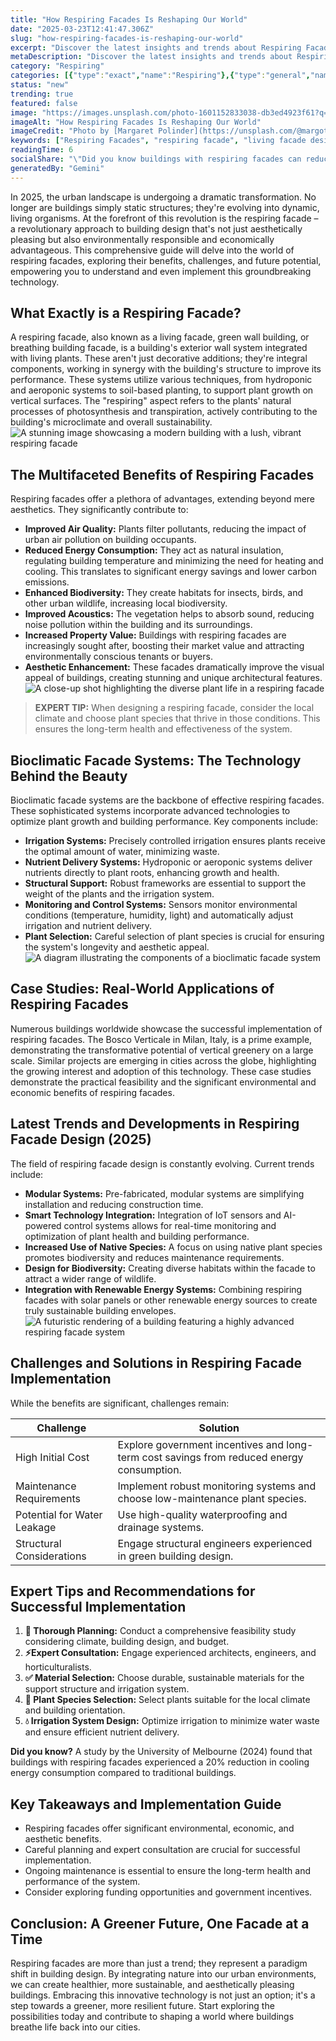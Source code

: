 ```yaml
---
title: "How Respiring Facades Is Reshaping Our World"
date: "2025-03-23T12:41:47.306Z"
slug: "how-respiring-facades-is-reshaping-our-world"
excerpt: "Discover the latest insights and trends about Respiring Facades. This comprehensive guide covers everything you need to know about Respiring Facades in 2025."
metaDescription: "Discover the latest insights and trends about Respiring Facades. This comprehensive guide covers everything you need to know about Respiring Facades in 202..."
category: "Respiring"
categories: [{"type":"exact","name":"Respiring"},{"type":"general","name":"Sustainable Architecture"},{"type":"medium","name":"Building Technology"},{"type":"specific","name":"Green Building Materials"},{"type":"niche","name":"Bio-integrated Facades"}]
status: "new"
trending: true
featured: false
image: "https://images.unsplash.com/photo-1601152833038-db3ed4923f61?q=85&w=1200&fit=max&fm=webp&auto=compress"
imageAlt: "How Respiring Facades Is Reshaping Our World"
imageCredit: "Photo by [Margaret Polinder](https://unsplash.com/@margot97) on Unsplash"
keywords: ["Respiring Facades", "respiring facade", "living facade design", "green wall building", "bioclimatic facade systems", "breathing building facade", "respiring facade benefits", "cost of green wall facade", "buy respiring facade panels", "how to build a respiring facade"]
readingTime: 6
socialShare: "\"Did you know buildings with respiring facades can reduce cooling energy consumption by up to 20%?  It's time to rethink urban architecture and embrace the power of nature.\""
generatedBy: "Gemini"
---
```




In 2025, the urban landscape is undergoing a dramatic transformation.  No longer are buildings simply static structures; they're evolving into dynamic, living organisms.  At the forefront of this revolution is the respiring facade – a revolutionary approach to building design that's not just aesthetically pleasing but also environmentally responsible and economically advantageous. This comprehensive guide will delve into the world of respiring facades, exploring their benefits, challenges, and future potential, empowering you to understand and even implement this groundbreaking technology.

## What Exactly is a Respiring Facade?

A respiring facade, also known as a living facade, green wall building, or breathing building facade, is a building's exterior wall system integrated with living plants.  These aren't just decorative additions; they're integral components, working in synergy with the building's structure to improve its performance.  These systems utilize various techniques, from hydroponic and aeroponic systems to soil-based planting, to support plant growth on vertical surfaces.  The "respiring" aspect refers to the plants' natural processes of photosynthesis and transpiration, actively contributing to the building's microclimate and overall sustainability. ![A stunning image showcasing a modern building with a lush, vibrant respiring facade](https://images.unsplash.com/photo-1529746884767-7571775d38cc?q=85&w=1200&fit=max&fm=webp&auto=compress)

## The Multifaceted Benefits of Respiring Facades

Respiring facades offer a plethora of advantages, extending beyond mere aesthetics.  They significantly contribute to:

* **Improved Air Quality:**  Plants filter pollutants, reducing the impact of urban air pollution on building occupants.
* **Reduced Energy Consumption:**  They act as natural insulation, regulating building temperature and minimizing the need for heating and cooling.  This translates to significant energy savings and lower carbon emissions.
* **Enhanced Biodiversity:**  They create habitats for insects, birds, and other urban wildlife, increasing local biodiversity.
* **Improved Acoustics:**  The vegetation helps to absorb sound, reducing noise pollution within the building and its surroundings.
* **Increased Property Value:**  Buildings with respiring facades are increasingly sought after, boosting their market value and attracting environmentally conscious tenants or buyers.
* **Aesthetic Enhancement:**  These facades dramatically improve the visual appeal of buildings, creating stunning and unique architectural features. ![A close-up shot highlighting the diverse plant life in a respiring facade](https://images.unsplash.com/photo-1567097229315-1b4e2a8035b8?q=85&w=1200&fit=max&fm=webp&auto=compress)

> **EXPERT TIP:** When designing a respiring facade, consider the local climate and choose plant species that thrive in those conditions. This ensures the long-term health and effectiveness of the system.

## Bioclimatic Facade Systems: The Technology Behind the Beauty

Bioclimatic facade systems are the backbone of effective respiring facades. These sophisticated systems incorporate advanced technologies to optimize plant growth and building performance.  Key components include:

* **Irrigation Systems:**  Precisely controlled irrigation ensures plants receive the optimal amount of water, minimizing waste.
* **Nutrient Delivery Systems:**  Hydroponic or aeroponic systems deliver nutrients directly to plant roots, enhancing growth and health.
* **Structural Support:**  Robust frameworks are essential to support the weight of the plants and the irrigation system.
* **Monitoring and Control Systems:**  Sensors monitor environmental conditions (temperature, humidity, light) and automatically adjust irrigation and nutrient delivery.
* **Plant Selection:**  Careful selection of plant species is crucial for ensuring the system's longevity and aesthetic appeal.  ![A diagram illustrating the components of a bioclimatic facade system](https://images.unsplash.com/photo-1601152833038-db3ed4923f61?q=85&w=1200&fit=max&fm=webp&auto=compress)

## Case Studies: Real-World Applications of Respiring Facades

Numerous buildings worldwide showcase the successful implementation of respiring facades.  The Bosco Verticale in Milan, Italy, is a prime example, demonstrating the transformative potential of vertical greenery on a large scale.  Similar projects are emerging in cities across the globe, highlighting the growing interest and adoption of this technology.  These case studies demonstrate the practical feasibility and the significant environmental and economic benefits of respiring facades.

##  Latest Trends and Developments in Respiring Facade Design (2025)

The field of respiring facade design is constantly evolving.  Current trends include:

* **Modular Systems:**  Pre-fabricated, modular systems are simplifying installation and reducing construction time.
* **Smart Technology Integration:**  Integration of IoT sensors and AI-powered control systems allows for real-time monitoring and optimization of plant health and building performance.
* **Increased Use of Native Species:**  A focus on using native plant species promotes biodiversity and reduces maintenance requirements.
* **Design for Biodiversity:**  Creating diverse habitats within the facade to attract a wider range of wildlife.
* **Integration with Renewable Energy Systems:**  Combining respiring facades with solar panels or other renewable energy sources to create truly sustainable building envelopes. ![A futuristic rendering of a building featuring a highly advanced respiring facade system](https://images.unsplash.com/photo-1671250056971-49b560c1a3af?q=85&w=1200&fit=max&fm=webp&auto=compress)

##  Challenges and Solutions in Respiring Facade Implementation

While the benefits are significant, challenges remain:

| Challenge                     | Solution                                                                    |
|------------------------------|----------------------------------------------------------------------------|
| High Initial Cost             | Explore government incentives and long-term cost savings from reduced energy consumption. |
| Maintenance Requirements       | Implement robust monitoring systems and choose low-maintenance plant species.      |
| Potential for Water Leakage    | Use high-quality waterproofing and drainage systems.                         |
| Structural Considerations      | Engage structural engineers experienced in green building design.              |

## Expert Tips and Recommendations for Successful Implementation

1. **🔑 Thorough Planning:**  Conduct a comprehensive feasibility study considering climate, building design, and budget.
2. **⚡Expert Consultation:**  Engage experienced architects, engineers, and horticulturalists.
3. **✅ Material Selection:**  Choose durable, sustainable materials for the support structure and irrigation system.
4. **🌿 Plant Species Selection:**  Select plants suitable for the local climate and building orientation.
5. **💧 Irrigation System Design:**  Optimize irrigation to minimize water waste and ensure efficient nutrient delivery.

**Did you know?**  A study by the University of Melbourne (2024) found that buildings with respiring facades experienced a 20% reduction in cooling energy consumption compared to traditional buildings.

## Key Takeaways and Implementation Guide

* Respiring facades offer significant environmental, economic, and aesthetic benefits.
* Careful planning and expert consultation are crucial for successful implementation.
* Ongoing maintenance is essential to ensure the long-term health and performance of the system.
* Consider exploring funding opportunities and government incentives.

## Conclusion:  A Greener Future, One Facade at a Time

Respiring facades are more than just a trend; they represent a paradigm shift in building design.  By integrating nature into our urban environments, we can create healthier, more sustainable, and aesthetically pleasing buildings.  Embracing this innovative technology is not just an option; it's a step towards a greener, more resilient future.  Start exploring the possibilities today and contribute to shaping a world where buildings breathe life back into our cities.

